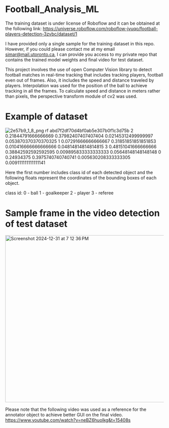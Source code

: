 # Football_Analysis_ML
The training dataset is under license of Roboflow and it can be obtained at the following link:
https://universe.roboflow.com/roboflow-jvuqo/football-players-detection-3zvbc/dataset/1

I have provided only a single sample for the training dataset in this repo. However, if you could please
contact me at my email [simar@mail.utoronto.ca](url), I can provide you access to my private repo that contains
the trained model weights and final video for test dataset.

This project involves the use of open Computer Vision library to detect football matches in real-time tracking
that includes tracking players, football even out of frames. Also, it includes the speed and distance traveled by players.
Interpolation was used for the position of the ball to achieve tracking in all the frames.
To calculate speed and distance in meters rather than pixels, the perspective transform module of cv2 was used.

# Example of dataset
![2e57b9_1_8_png rf abd7f2df70d4bf0ab5e307b0f1c3d75b](https://github.com/user-attachments/assets/1ed0658d-a473-4e3f-8043-d94e8eecf43a)
2 0.21844791666666669 0.37982407407407404 0.02145312499999997 0.053870370370370325
1 0.07291666666666667 0.31851851851851853 0.010416666666666666 0.04814814814814815
3 0.48151041666666666 0.38842592592592595 0.009895833333333333 0.05648148148148148
0 0.24934375 0.3975740740740741 0.005630208333333305 0.009111111111111141

Here the first number includes class id of each detected object and the following floats represent the 
coordinates of the bounding boxes of each object.

class id:
0 - ball
1 - goalkeeper
2 - player
3 - referee

# Sample frame in the video detection of test dataset
<img width="531" alt="Screenshot 2024-12-31 at 7 12 36 PM" src="https://github.com/user-attachments/assets/634ccb47-1b16-4de9-97a9-2217ffebb1e2" />

Please note that the following video was used as a reference for the annotator object to achieve better GUI on the final video.
https://www.youtube.com/watch?v=neBZ6huolkg&t=15408s

